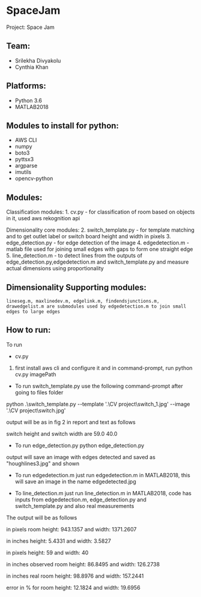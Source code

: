 # SpaceJam

Project: Space Jam

## Team:
- Srilekha Divyakolu
- Cynthia Khan

## Platforms:
- Python 3.6
- MATLAB2018

## Modules to install for python:
- AWS CLI 
- numpy
- boto3
- pyttsx3
- argparse
- imutils
- opencv-python

## Modules:
Classification modules:
	1. cv.py - for classification of room based on objects in it, used aws rekognition api
	
Dimensionality core modules:
	2. switch_template.py - for template matching and to get outlet label or switch board height and width in pixels
	3. edge_detection.py - for edge detection of the image
	4. edgedetection.m - matlab file used for joining small edges with gaps to form one straight edge
	5. line_detection.m - to detect lines from the outputs of edge_detection.py,edgedetection.m and switch_template.py and measure actual dimensions using proportionality
	
## Dimensionality Supporting modules:
	lineseg.m, maxlinedev.m, edgelink.m, findendsjunctions.m, drawedgelist.m are submodules used by edgedetection.m to join small edges to large edges

## How to run:
To run
- cv.py 
1. first install aws cli and configure it
and in command-prompt, run python cv.py imagePath

- To run switch_template.py
use the following command-prompt after going to files folder

python .\switch_template.py --template '.\CV project\switch_1.jpg' --image '.\CV project\switch.jpg'

output will be as in fig 2 in report and text as follows

switch height and switch width are  59.0 40.0

- To run edge_detection.py
python edge_detection.py

output will save an image with edges detected and saved as "houghlines3.jpg" and shown 

- To run edgedetection.m
just run edgedetection.m in MATLAB2018, this will save an image in the name edgedetected.jpg

- To line_detection.m
just run line_detection.m in MATLAB2018, code has inputs from edgedetection.m, edge_detection.py and switch_template.py and also real measurements

The output will be as follows

in pixels room height: 943.1357 and width: 1371.2607

in inches height: 5.4331 and width: 3.5827

in pixels height: 59 and width: 40

in inches observed room height: 86.8495 and width: 126.2738

in inches real room height: 98.8976 and width: 157.2441

error in % for room height: 12.1824 and width: 19.6956
